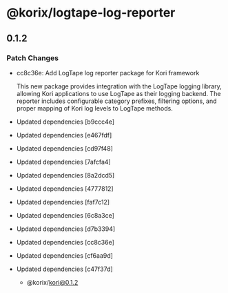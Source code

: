 # @korix/logtape-log-reporter

## 0.1.2

### Patch Changes

- cc8c36e: Add LogTape log reporter package for Kori framework

  This new package provides integration with the LogTape logging library, allowing Kori applications to use LogTape as their logging backend. The reporter includes configurable category prefixes, filtering options, and proper mapping of Kori log levels to LogTape methods.

- Updated dependencies [b9ccc4e]
- Updated dependencies [e467fdf]
- Updated dependencies [cd97f48]
- Updated dependencies [7afcfa4]
- Updated dependencies [8a2dcd5]
- Updated dependencies [4777812]
- Updated dependencies [faf7c12]
- Updated dependencies [6c8a3ce]
- Updated dependencies [d7b3394]
- Updated dependencies [cc8c36e]
- Updated dependencies [cf6aa9d]
- Updated dependencies [c47f37d]
  - @korix/kori@0.1.2
